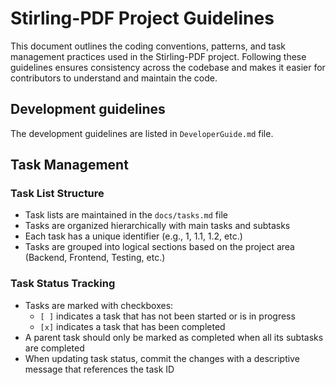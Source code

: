 # Stirling-PDF Project Guidelines

This document outlines the coding conventions, patterns, and task management practices used in the Stirling-PDF project. Following these guidelines ensures consistency across the codebase and makes it easier for contributors to understand and maintain the code.

## Development guidelines

The development guidelines are listed in `DeveloperGuide.md` file.

## Task Management

### Task List Structure
- Task lists are maintained in the `docs/tasks.md` file
- Tasks are organized hierarchically with main tasks and subtasks
- Each task has a unique identifier (e.g., 1, 1.1, 1.2, etc.)
- Tasks are grouped into logical sections based on the project area (Backend, Frontend, Testing, etc.)

### Task Status Tracking
- Tasks are marked with checkboxes:
    - `[ ]` indicates a task that has not been started or is in progress
    - `[x]` indicates a task that has been completed
- A parent task should only be marked as completed when all its subtasks are completed
- When updating task status, commit the changes with a descriptive message that references the task ID

